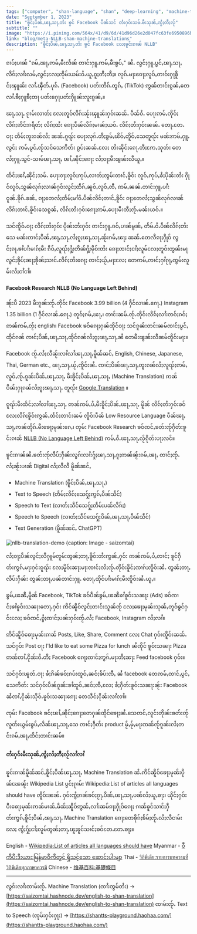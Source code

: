 ```yaml
---
tags: ["computer", "shan-language", "shan", "deep-learning", "machine-translations"]
date: "September 1, 2023"
title: "ၶိူင်ႈပိၼ်ႇၽႃႇသႃႇတႆး ၶွင် Facebook ပဵၼ်သင် တႆးႁဝ်းသမ်ႉမီးသုၼ်ႇၸွႆႈတီႈလႂ်"
subtitle: ""
image: "https://i.pinimg.com/564x/41/d9/6d/41d96d26e2d047fc63fe6950896b16c6.jpg"
link: "blog/meta-NLLB-shan-machine-translations"
description: "ၶိူင်ႈပိၼ်ႇၽႃႇသႃႇတႆး ၶွင် Facebook လႄႈၶူင်းၵၢၼ် NLLB"
---
```


ၵၢပ်ႈပၢၼ် "ၵမ်ႇၽႃႇဢမ်ႇမီးလႅၼ် တၢင်းႁူႉဢမ်ႇမီးၶွပ်ႇ" ၼႆႉ လွင်ႈႁူႉပွင်ႇၽႃႇသႃႇလိၵ်ႈလၢႆးလမ်ႇလွင်ႈလႄႈၸိုမ်းယမ်းဝႆႉယူႇၵူႈတီႈတီႈ။
လုၵ်ႉမႃးၵေႃႈလူဝ်ႇတၢဝ်းႁႃၶိူင်ႈၾူၼ်း လၢႆႉၾဵတ်ႉပုၵ်ႉ (Facebook) ပတ်းတိၵ်ႉတွၵ်ႇ (TikTok) ဢွၼ်တၢင်းၵွၼ်ႇတေလၢႆႉၶီႈႁူၶီႈတႃ ပတ်းႁေႃပတ်းႁိူၼ်းလူးၵွၼ်ႇ။

ၽႃႇသႃႇ ၵႂၢမ်းလၢတ်ႈ လႄႈတူဝ်လိၵ်ႈၼႂ်းၾူၼ်းႁဝ်းၼၼ်ႉ ပဵၼ်ဝႆႉ ပေႃးဢမ်ႇၸိုဝ်ႈလိၵ်ႈဢိင်းၵရဵတ်ႈ လိၵ်ႈထႆး ၵေႃႈပဵၼ်လိၵ်ႈမၢၼ်ႈယဝ်ႉ လိၵ်ႈတႆးႁဝ်းၼၼ်ႉ တေႃႉတႄႉဝႃႈ တႅမ်ႈၸူးၵၼ်လႆႈ ၼၼ်ႉၵူၺ်း ပေႃးလုၵ်ႉတီႈၶွမ်ႇၽိဝ်ႇတိူဝ်ႇသေတူၺ်း မၼ်းဢမ်ႇႁူႉလွင်ႈ ဢမ်ႇပွင်ႇၸႂ်သင်သေဢိတ်း ၵွပ်ႈၼၼ်ႉလႄႈ တႆးၼိုင်ႈၵေႃႉတီႈဢႄႇသုတ်း တေလႆႈႁူႉသွင်-သၢမ်ၽႃႇသႃႇ ၽၢႆႇၼိုင်ႈၵေႃႈ လႆႈဝႃႈမီးၽွၼ်းလီယူႇ။

ထႅင်ႈၽၢႆႇၼိုင်ႈသမ်ႉ ပေႃးဝႃႈလူဝ်ႈဢုပ်ႇလၢတ်ႈၸွမ်းတၢင်ႇၶိူဝ်း လူဝ်ႇဢုပ်ႇၶႆႈပိုၼ်းတႆး ႁိုဝ်လူဝ်ႇသွၼ်လုၵ်ႈလၢၼ်ႁဝ်းလွင်ႈထဵၵ်ႇၼူဝ်ႇလူဝ်ႇၸီႇ ဢမ်ႇၼၼ်ႉတၢင်းႁူႉပၢႆးဝူၼ်ႉၶိုၵ်ႉၶၼ်ႇ ၵႃႈတေလႆႈတႅမ်ႈမၢႆဝႆႉပဵၼ်လိၵ်ႈတၢင်ႇၶိူဝ်း ၵႃႈတေလႆႈသွၼ်လုၵ်လၢၼ်လိၵ်ႈတၢင်ႇၶိူဝ်းသေၵွၼ်ႇ လိၵ်ႈတႆးႁဝ်းၵေႃႈဢမ်ႇပေႃးမီးတီႈၸႂ်ႉမၼ်းယဝ်ႉ။

သင်ၸိူဝ်ႉဝႃႈ လိၵ်ႈတႆးႁဝ်း ပိုၼ်းတႆးႁဝ်း တၢင်းႁူႉၵဝ်ႇပၢၼ်မွၼ်ႇ တႅမ်ႉဝႆႉပဵၼ်လိၵ်ႈတႆးသေ မၼ်းၸၢင်ႈပိၼ်ႇၽႃႇသႃႇလႆႈၵူႈၽႃႇသႃႇၼႂ်းၵမ်ႇၽႃႈ ၼၼ်ႉတေလီၵႃႈႁိုဝ် လွင်ႈၵႃႉၶၢႆပၢႆးမၢၵ်ႈမီး ၵဵဝ်ႇလူၺ်ႈႁွႆးတိၼ်ႁွႆးမိုဝ်းတႆး ၵေႃႈၸၢင်ႈငၢႆႈလူမ်လႄႈတူဝ်းတွၼ်းမႃ လွင်ႈၶိုပ်ႈၼႃႈၶိုၼ်ႈသၢင်ႉလိၵ်ႈတႆးၵေႃႈ ၸၢင်ႈယႂ်ႇမႃးလႄႈ တေဢမ်ႇၸၢင်ႈႁၢႆၵႂႃႇၸွမ်းလူမ်းလႆႈငၢႆငၢႆ။

#### Facebook Research NLLB (No Language Left Behind)

ၼႂ်းပီ 2023 မီးၵူၼ်းၸႂ်ႉတိုဝ်း Facebook 3.99 billion (4 ႁဵင်လၢၼ်ႉၵေႃႉ) Instagram 1.35 billion (1 ႁဵင်လၢၼ်ႉၵေႃႉ) တူဝ်ႈၵမ်ႇၽႃႇ၊ တၢင်းၼမ်ႉၸႂ်ႉတိုဝ်းလိၵ်ႈလၢႆးၸဝ်ႈၵဝ်ႈ ဢၼ်ဢမ်ႇၸႂ်ႈ english၊ Facebook ၶဝ်ၵေႃႈႁၼ်ထိုင်ဝႃႈ သင်ၵူၼ်းတင်းၼမ်ၸၢင်ႈပွင်ႇထိုင်ၵၼ် ၸၢင်ႈပိၼ်ႇၽႃႇသႃႇထိုင်ၵၼ်လႆႈၵူႈၽႃႇသႃႇၼႆ တေမီးၽွၼ်းလီၼမ်တိူဝ်းမႃး။

Facebook ၸႂ်ႉလႆႈလီၼႂ်းလၢႆလၢႆၽႃႇသႃႇမိူၼ်ၼင်ႇ English, Chinese, Japanese, Thai, German etc., ၽႃႇသႃႇယႂ်ႇၸိူဝ်းၼႆႉ ၸၢင်ႈပိၼ်ၽႃႇသႃႇၸူးၵၼ်လႆႈလူၺ်ႈဢမ်ႇလူဝ်ႇၸႂ်ႉၵူၼ်းပိၼ်ႇၽႃႇသႃႇ မီးၶိူင်ႈပိၼ်ႇၽႃႇသႃႇ (Machine Translation) ဢၼ်ပိၼ်ႈႁႃၵၼ်လႆႈၵူႈၽႃႇသႃႇ တူၺ်း [Google Translation](https://translate.google.com) ။

ၵူၺ်းမီးထႅင်ႈလၢႆလၢႆၽႃႇသႃႇ ဢၼ်ဢမ်ႇပႆႇမီးၶိူင်ႈပိၼ်ႇၽႃႇသႃႇ မိူၼ် လိၵ်ႈတႆးႁဝ်းၶဝ် လႄႈလိၵ်ႈၶိူဝ်းဢွၼ်ႇထႅင်ႈတၢင်းၼမ် ၸိူဝ်းပဵၼ် Low Resource Language ပဵၼ်ၽႃႇသႃႇဢၼ်တိုၵ်ႉမီးၶေႃႈမုၼ်းၵေႇ၊ ၸုမ်း Facebook Research ၶဝ်ၸင်ႇၶတ်းၸႂ်ႁဵတ်းၶူင်းၵၢၼ် [NLLB (No Language Left Behind)](https://ai.meta.com/research/no-language-left-behind/#research-milestones)  ဢမ်ႇဝႆႉၽႃႇသႃႇလႂ်ၵိုတ်းပႃႈလင်။

ၶူင်းၵၢၼ်ၼႆႉၶတ်းၸႂ်လဵပ်ႈႁဵၼ်းလွၵ်းလၢႆးႁႂ်ႈၽႃႇသႃႇၵူႈဢၼ်ၼႂ်းၵမ်ႇၽႃႇ ၸၢင်ႈၸႂ်ႉလႆႈၼႂ်းပၢၼ် Digital လႆႈလီလီ မိူၼ်ၼင်ႇ

- Machine Translation (ၶိူင်ႈပိၼ်ႇၽႃႇသႃႇ)
- Text to Speech (တႅမ်ႈလိၵ်ႈသေႁႂ်ႈဢွၵ်ႇပဵၼ်သဵင်)
- Speech to Text (လၢတ်ႈသဵင်သေႁႂ်ႈတႅမ်ႈပၼ်လိၵ်ႈ)
- Speech to Speech (လၢတ်ႈသဵင်သေႁႂ်ႈပိၼ်ႇၽႃႇသႃႇပဵၼ်သဵင်)
- Text Generation (မိူၼ်ၼင်ႇ ChatGPT)

![nllb-translation-demo {caption: Image - saizomtai}](/assets/meta-NLLB-shan-machine-translations/nllb-translation-demo.jpeg)

လႆႈဝႃႈပဵၼ်လွင်ႈလီႁူမ်ၸူမ်းတွၼ်ႈတႃႇၶိူဝ်းတႆးဢွၼ်ႇႁဝ်း ဢၼ်ဢမ်ႇပႆႇၸၢင်ႈ ၶူင်ႁဵတ်းဢွၵ်ႇမႃးႁင်းၵူၺ်း လႄႈမိူဝ်းၼႃႈမႃးၸၢင်ႈလႆႈၸႂ်ႉတိုဝ်းၶိူင်ႈၸၢၵ်ႈၸိူဝ်းၼႆႉ တွၼ်ႈတႃႇလဵပ်းႁဵၼ်း တွၼ်ႈတႃႇပၼ်တၢင်းႁူႉ တေႃႇထိုင်ပၢႆးမၢၵ်ႈမီးၸိူဝ်းၼႆႉယူႇ။

ၶွမ်ႇၽၼီႇမိူၼ် Facebook, TikTok  ၶဝ်ပဵၼ်ၶွမ်ႇၽၼီၶၢႆၶူဝ်းသၼႃး (Ads) ၶဝ်ၸၢင်ႈၶၢႆၶူဝ်းသၼႃးတေႃႇႁဝ်း ဢိင်ၼိူဝ်လွင်ႈတၢင်းသူၼ်ၸႂ် လႄႈၶေႃႈမုၼ်းသုၼ်ႇတူဝ်ၶွင်ႁဝ်းလႄႈ ၶဝ်ၸင်ႇၵွႆႈၸၢင်ႈပၼ်းႁဝ်းၸႂ်ႉလႆႈ Facebook, Instagram လႆႈလၢႆ။

ဢိင်ၼိူဝ်ၶေႃႈမုၼ်းၵၢၼ် Posts, Like, Share, Comment လႄႈ Chat ႁဝ်းၸိူဝ်းၼၼ်ႉ သင်ႁဝ်း Post ဝႃႈ I'ld like to eat some Pizza for lunch ၼႆၸိုင် ၶူဝ်းသၼႃး Pizza ဢၼ်ၸၢႆႇငိုၼ်းဝႆႉတီႈ Facebook ၵေႃႈၸၢင်ႈဢွၵ်ႇမႃးတီႈၼႃႈ Feed facebook ႁဝ်း။

သင်ႁဝ်းၽူတ်ႉဝႃႈ ၶႆႈၵိၼ်ၶဝ်ႈၵပ်းထူဝ်ႇၼဝ်ႈၶႅပ်းၸီႇ ၼႆ facebook တေဢမ်ႇၸၢင်ႇပွင်ႇသေဢိတ်း သင်ႁဝ်းပဵၼ်ၵူၼ်းၶၢႆထူဝ်ႇၼဝ်ႈၸီႇလႄႈ ၶႆႈႁဵတ်းၶူဝ်းသၼႃးၼႂ်း Facebook ၼႆၸၢႆႇငိုၼ်းသိုဝ်ႉၶူဝ်းသၼႃးၵေႃႈ တေသဵင်ႈငိုၼ်းလၢႆလၢႆ။

ၸုမ်း Facebook ၶဝ်ႈၽၢႆႇၼိုင်ႈၵေႃႈတေႁၼ်ထိုင်ၶေႃႈၼႆႉသေၸင်ႇလူင်းတိုၼ်းၶတ်းၸႂ် လူတ်းယွမ်းၶွပ်ႇလႅၼ်ၽႃႇသႃႇသေ ၸၢင်ႈႁဵတ်း product မႂ်ႇမႂ်ႇမႃးၸၼ်ၸႂ်ၵူၼ်းလႆႈတင်းၵမ်ႇၽႃႇထႅင်ႈတၢင်းၼမ်။

#### တႆးႁဝ်းမီးသုၼ်ႇၸွႆႈလႆႈတီႈလႂ်လၢႆလၢႆ

ၶူင်းၵၢၼ်မိူၼ်ၼင်ႇၶိူင်ႈပိၼ်ၽႃႇသႃႇ Machine Translation ၼႆႉဢိင်ၼိူဝ်ၶေႃႈမုၼ်းပိုၼ်ၽႄၼႂ်း Wikipedia List ပွင်ႈၵႂၢမ်း Wikipedia:List of articles all languages should have ၸိူဝ်းၼၼ်ႉ ႁဝ်းၸွႆႈၵၼ်ၶဝ်ႈၵႂႃႇပိၼ်ႇၽႃႇသႃႇပၼ်လႆႈယူႇၶႃႈ၊ ယိုင်ႈႁဝ်းပီးၶေႃႈမုၼ်းဢၼ်မၢၼ်ႇမႅၼ်ႈၼိူဝ်ဢွၼ်ႇလၢႆးၼမ်ၵႃႈႁိုဝ်ၵေႃႈ ၵၢၼ်ၶူင်သၢင်ႈႁဵတ်းဢွၵ်ႇၶိူင်ႈပိၼ်ႇၽႃႇသႃႇ Machine Translation ၵေႃႈတေၶိုၵ်ႈၶႅမ်ႈၸႂ်ႉလႆႈလီငၢမ်းလႄႈ ၸွႆႈႁႂ်ႈငၢႆႈလူမ်တွၼ်ႈတႃႇၽူႈၶူင်သၢင်ႈၶဝ်တႄႉတႄႉၶႃႈ။

English - [Wikipedia:List of articles all languages should have](https://simple.wikipedia.org/wiki/Wikipedia:List_of_articles_all_languages_should_have)
Myanmar - [ဝီကီပီးဒီးယား:မြန်မာဝီကီတွင် ရှိသင့်သော ဆောင်းပါးမျာ](https://my.wikipedia.org/wiki/%E1%80%9D%E1%80%AE%E1%80%80%E1%80%AE%E1%80%95%E1%80%AE%E1%80%B8%E1%80%92%E1%80%AE%E1%80%B8%E1%80%9A%E1%80%AC%E1%80%B8:%E1%80%99%E1%80%BC%E1%80%94%E1%80%BA%E1%80%99%E1%80%AC%E1%80%9D%E1%80%AE%E1%80%80%E1%80%AE%E1%80%90%E1%80%BD%E1%80%84%E1%80%BA_%E1%80%9B%E1%80%BE%E1%80%AD%E1%80%9E%E1%80%84%E1%80%B7%E1%80%BA%E1%80%9E%E1%80%B1%E1%80%AC_%E1%80%86%E1%80%B1%E1%80%AC%E1%80%84%E1%80%BA%E1%80%B8%E1%80%95%E1%80%AB%E1%80%B8%E1%80%99%E1%80%BB%E1%80%AC%E1%80%B8)
Thai - [วิกิพีเดีย:รายการบทความที่วิกิพีเดียทุกภาษาควรมี](https://th.wikipedia.org/wiki/%E0%B8%A7%E0%B8%B4%E0%B8%81%E0%B8%B4%E0%B8%9E%E0%B8%B5%E0%B9%80%E0%B8%94%E0%B8%B5%E0%B8%A2:%E0%B8%A3%E0%B8%B2%E0%B8%A2%E0%B8%81%E0%B8%B2%E0%B8%A3%E0%B8%9A%E0%B8%97%E0%B8%84%E0%B8%A7%E0%B8%B2%E0%B8%A1%E0%B8%97%E0%B8%B5%E0%B9%88%E0%B8%A7%E0%B8%B4%E0%B8%81%E0%B8%B4%E0%B8%9E%E0%B8%B5%E0%B9%80%E0%B8%94%E0%B8%B5%E0%B8%A2%E0%B8%97%E0%B8%B8%E0%B8%81%E0%B8%A0%E0%B8%B2%E0%B8%A9%E0%B8%B2%E0%B8%84%E0%B8%A7%E0%B8%A3%E0%B8%A1%E0%B8%B5)
Chinese - [维基百科:基礎條目](https://zh.wikipedia.org/wiki/Wikipedia:%E5%9F%BA%E7%A4%8E%E6%A2%9D%E7%9B%AE)

----
လွၵ်းလၢႆးၸၢမ်းၸႂ်ႉ Machine Translation (ၸၢႆးၸွမ်တႆး) -> [https://saizomtai.hashnode.dev/english-to-shan-translation](https://saizomtai.hashnode.dev/english-to-shan-translation)
ၸၢမ်းၸႂ်ႉ Text to Speech (ၸုမ်းႁဝ်းႁႃး) -> [https://shantts-playground.haohaa.com/](https://shantts-playground.haohaa.com/)
